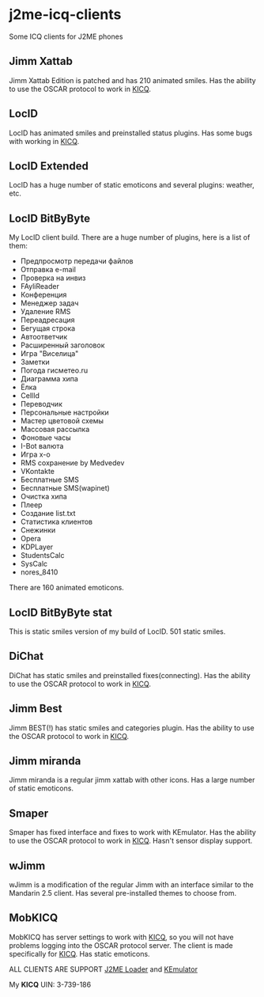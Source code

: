 # j2me-icq-clients
Some ICQ clients for J2ME phones

## Jimm Xattab 

Jimm Xattab Edition is patched and has 210 animated smiles. Has the ability to use the OSCAR protocol to work in [KICQ](https://pikabu.ru/story/icq_iz_2005_vstrechayte_kicq_8884523).

## LocID

LocID has animated smiles and preinstalled status plugins. Has some bugs with working in [KICQ](https://pikabu.ru/story/icq_iz_2005_vstrechayte_kicq_8884523).

## LocID Extended

LocID has a huge number of static emoticons and several plugins: weather, etc.

## LocID BitByByte

My LocID client build. There are a huge number of plugins, here is a list of them:

- Предпросмотр передачи файлов
- Отправка e-mail
- Проверка на инвиз
- FAyliReader
- Конференция
- Менеджер задач
- Удаление RMS
- Переадресация
- Бегущая строка
- Автоответчик
- Расширенный заголовок
- Игра "Виселица"
- Заметки
- Погода гисметео.ru
- Диаграмма хипа
- Ёлка
- CellId
- Переводчик
- Персональные настройки
- Мастер цветовой схемы
- Массовая рассылка
- Фоновые часы
- I-Bot валюта
- Игра x-о
- RMS сохранение by Medvedev
- VKontakte
- Бесплатные SMS
- Бесплатные SMS(wapinet)
- Очистка хипа
- Плеер
- Создание list.txt
- Статистика клиентов
- Снежинки
- Opera
- KDPLayer
- StudentsCalc
- SysCalc
- nores_8410

There are 160 animated emoticons.

## LocID BitByByte stat

This is static smiles version of my build of LocID. 501 static smiles.

## DiChat

DiChat has static smiles and preinstalled fixes(connecting). Has the ability to use the OSCAR protocol to work in [KICQ](https://pikabu.ru/story/icq_iz_2005_vstrechayte_kicq_8884523).

## Jimm Best

Jimm BEST(!) has static smiles and categories plugin. Has the ability to use the OSCAR protocol to work in [KICQ](https://pikabu.ru/story/icq_iz_2005_vstrechayte_kicq_8884523).

## Jimm miranda

Jimm miranda is a regular jimm xattab with other icons. Has a large number of static emoticons.

## Smaper

Smaper has fixed interface and fixes to work with KEmulator. Has the ability to use the OSCAR protocol to work in [KICQ](https://pikabu.ru/story/icq_iz_2005_vstrechayte_kicq_8884523). Hasn't sensor display support.

## wJimm

wJimm is a modification of the regular Jimm with an interface similar to the Mandarin 2.5 client. Has several pre-installed themes to choose from.

## MobKICQ

MobKICQ has server settings to work with [KICQ](https://pikabu.ru/story/icq_iz_2005_vstrechayte_kicq_8884523), so you will not have problems logging into the OSCAR protocol server. The client is made specifically for [KICQ](https://pikabu.ru/story/icq_iz_2005_vstrechayte_kicq_8884523). Has static emoticons.



ALL CLIENTS ARE SUPPORT [J2ME Loader](https://play.google.com/store/apps/details?id=ru.playsoftware.j2meloader&hl=ru&gl=US&pli=1) and [KEmulator](https://4pda.to/forum/index.php?showtopic=99949)



My **KICQ** UIN: 3-739-186
